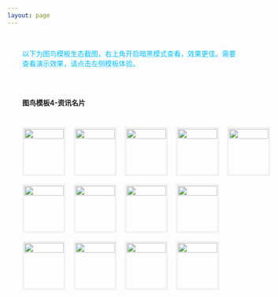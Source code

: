 ```yaml
---
layout: page
---
```

<meta name="referrer" content="never">
<!-- <demo-model url="/"></demo-model> -->

<div style="padding: 30px; color: #01BEFF">以下为图鸟模板生态截图，右上角开启暗黑模式查看，效果更佳。需要查看演示效果，请点击左侧模板体验。</div>



<div style="padding: 30px;font-weight: bold;">图鸟模板4-资讯名片</div>

<!-- 完成，已检查 -->
<div class="waterfall">
  <!-- tabbar -->
  <div class="box">
    <img src="https://cdn.nlark.com/yuque/0/2025/jpeg/280373/1737256169830-assets/web-upload/51d6328a-9f40-4d82-90be-4bd37e311fd2.jpeg" />
  </div>
  <div class="box">
    <img src="https://cdn.nlark.com/yuque/0/2025/jpeg/280373/1737256170588-assets/web-upload/662d6d41-1dc7-472d-a421-c8ca4ae3f776.jpeg" />
  </div>
  <div class="box">
    <img src="https://cdn.nlark.com/yuque/0/2025/jpeg/280373/1737256166560-assets/web-upload/4c8ee739-0439-43fa-9706-615833e54d30.jpeg" />
  </div>
  <div class="box">
    <img src="https://cdn.nlark.com/yuque/0/2025/jpeg/280373/1737256165384-assets/web-upload/73992bca-1505-42d1-aa53-aed79b0ef9de.jpeg" />
  </div>
  <div class="box">
    <img src="https://cdn.nlark.com/yuque/0/2025/jpeg/280373/1737256168386-assets/web-upload/b6750ea3-9e49-4a6e-a275-3edec2ab3167.jpeg" />
  </div>
  <div class="box">
    <img src="https://cdn.nlark.com/yuque/0/2025/jpeg/280373/1737257718633-assets/web-upload/81ec197f-8728-4266-a694-b173a8445a49.jpeg" />
  </div>
  <div class="box">
    <img src="https://cdn.nlark.com/yuque/0/2025/jpeg/280373/1737256165202-assets/web-upload/576c7765-f1b7-4d1c-9af0-d79f28f0ce67.jpeg" />
  </div>

  <div class="box">
    <img src="https://cdn.nlark.com/yuque/0/2025/jpeg/280373/1737256165677-assets/web-upload/749f384a-b48a-4b9f-99ce-4a23ef5fc982.jpeg" />
  </div>
  <div class="box">
    <img src="https://cdn.nlark.com/yuque/0/2025/jpeg/280373/1737256167109-assets/web-upload/377d6236-50a3-4241-802f-2e21558366e6.jpeg" />
  </div>
  <div class="box">
    <img src="https://cdn.nlark.com/yuque/0/2025/jpeg/280373/1737256166076-assets/web-upload/35a2b665-8d33-40fb-81a8-0a0d26c559fb.jpeg" />
  </div>
  <div class="box">
    <img src="https://cdn.nlark.com/yuque/0/2025/jpeg/280373/1737256167872-assets/web-upload/c17787fe-ddf4-4e09-891b-1a65f8817a79.jpeg" />
  </div>
  <div class="box">
    <img src="https://cdn.nlark.com/yuque/0/2025/jpeg/280373/1737256169946-assets/web-upload/fc600aaf-8aa1-47b3-8d06-996311fb3a99.jpeg" />
  </div>
  <div class="box">
    <img src="https://cdn.nlark.com/yuque/0/2025/jpeg/280373/1737256170670-assets/web-upload/6e699112-31cc-4706-b826-29f4daacc09b.jpeg" />
  </div>
</div>


<style scoped>


@media screen and (max-width:400px) {

}

.waterfall {
  column-count: 5; /* 设置列数 */
  column-gap: 16px; /* 设置列间距 */
  width: 100%;
  max-width: 1200px;
  margin: 0 auto;
  padding: 10px 36px 30px 30px;
}

.waterfall-pc {
  column-count: 2; /* 设置列数 */
  column-gap: 16px; /* 设置列间距 */
  width: 100%;
  max-width: 1200px;
  margin: 0 auto;
  padding: 10px 36px 30px 30px;
}

.waterfall-icon {
  column-count: 1; /* 设置列数 */
  column-gap: 16px; /* 设置列间距 */
  width: 100%;
  max-width: 1200px;
  margin: 0 auto;
  padding: 10px 36px 30px 30px;
}

.box {
  min-height: 100px;
  /* background-color: #f0f0f0; */
  margin: 0 0 16px; /* 设置项间距 */
  box-sizing: border-box;
  break-inside: avoid; /* 防止元素在列中被拆分 */
  border: 4px solid #AAAAAA20;
	/* border-radius: 10px; */
  -webkit-transition: 0.2s;
		transition: 0.2s;
}
	.box:hover {
	  border: 4px solid #01BEFF;
    /* border-radius: 10px; */
	}

.box img {
    width: 100%;
    height: auto;
    display: block;
    /* border-radius: 10px; */
    overflow: hide
}
</style>

